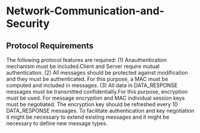 # Network-Communication-and-Security
## Protocol Requirements
The following protocol features are required:
(1) Anauthentication mechanism must be included.Client and Server require mutual authentication.
(2) All messages should be protected against modification and they must be authenticated. For this purpose, a MAC must be computed and included in messages.
(3) All data in DATA_RESPONSE messages must be transmitted confidentially.For this purpose, encryption must be used.
For message encryption and MAC individual session keys must be negotiated. The encryption key should be refreshed every
10 DATA_RESPONSE messages. To facilitate authentication and key negotiation it might be necessary to extend existing messages and it might be necessary to define new message types.
